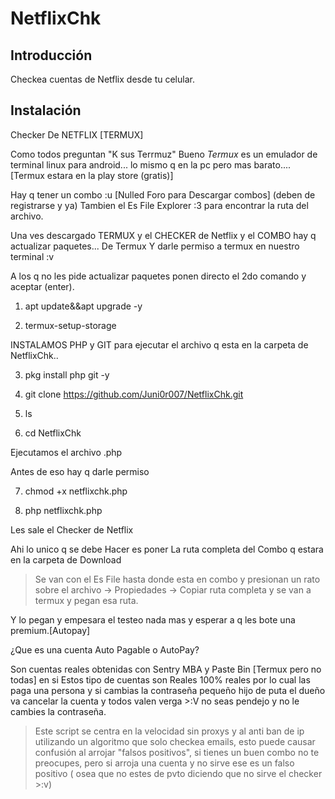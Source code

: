 # NetflixChk

## Introducción

Checkea cuentas de Netflix desde tu celular.

## Instalación

Checker De NETFLIX [TERMUX]

Como todos preguntan "K sus Terrmuz"
Bueno *Termux* es un emulador de terminal linux para android... lo mismo q en la pc pero mas barato.... [Termux estara en la play store (gratis)]

Hay q tener un combo :u [Nulled Foro para Descargar combos] (deben de registrarse y ya)
Tambien el Es File Explorer :3 para encontrar la ruta del archivo.

Una ves descargado TERMUX y el CHECKER de Netflix y el COMBO hay q actualizar paquetes... De Termux
Y darle permiso a termux en nuestro terminal :v

A los q no les pide actualizar paquetes ponen directo el 2do comando y aceptar (enter). 

1. apt update&&apt upgrade -y

2. termux-setup-storage

INSTALAMOS PHP y GIT para ejecutar el archivo q esta en la carpeta de NetflixChk..

3. pkg install php git -y

4. git clone https://github.com/Juni0r007/NetflixChk.git

5. ls

6. cd NetflixChk

Ejecutamos el archivo .php 

Antes de eso hay q darle permiso

7. chmod +x netflixchk.php

8. php netflixchk.php

Les sale el Checker de Netflix

Ahi lo unico q se debe Hacer es poner La ruta completa del Combo q estara en la carpeta de Download 

> Se van con el Es File hasta donde esta en combo y presionan un rato sobre el archivo -> Propiedades -> Copiar ruta completa y se van a termux y pegan esa ruta.

Y lo pegan y empesara el testeo nada mas y esperar a q les bote una premium.[Autopay]

¿Que es una cuenta Auto Pagable o AutoPay? 

Son cuentas reales obtenidas con Sentry MBA y Paste Bin [Termux pero no todas] en si 
Estos tipo de cuentas son Reales 100% reales por lo cual las paga una persona y si cambias la contraseña pequeño hijo de puta el dueño va cancelar la cuenta y todos valen verga >:V no seas pendejo y no le cambies la contraseña.

>Este script se centra en la velocidad sin proxys y al anti ban de ip utilizando un algoritmo que solo checkea emails, esto puede causar confusión al arrojar "falsos positivos", si tienes un buen combo no te preocupes, pero si arroja una cuenta y no sirve ese es un falso positivo ( osea que no estes de pvto diciendo que no sirve el checker >:v)
